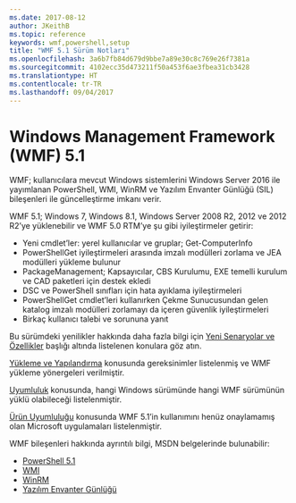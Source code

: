 ```yaml
---
ms.date: 2017-08-12
author: JKeithB
ms.topic: reference
keywords: wmf,powershell,setup
title: "WMF 5.1 Sürüm Notları"
ms.openlocfilehash: 3a6b7fb84d679d9bbe7a89e30c8c769e26f7381a
ms.sourcegitcommit: 4102ecc35d473211f50a453f6ae3fbea31cb3428
ms.translationtype: HT
ms.contentlocale: tr-TR
ms.lasthandoff: 09/04/2017
---
```

# <a name="windows-management-framework-wmf-51"></a>Windows Management Framework (WMF) 5.1 #

WMF; kullanıcılara mevcut Windows sistemlerini Windows Server 2016 ile yayımlanan PowerShell, WMI, WinRM ve Yazılım Envanter Günlüğü (SIL) bileşenleri ile güncelleştirme imkanı verir. 

WMF 5.1; Windows 7, Windows 8.1, Windows Server 2008 R2, 2012 ve 2012 R2’ye yüklenebilir ve WMF 5.0 RTM’ye şu gibi iyileştirmeler getirir:

- Yeni cmdlet’ler: yerel kullanıcılar ve gruplar; Get-ComputerInfo
- PowerShellGet iyileştirmeleri arasında imzalı modülleri zorlama ve JEA modülleri yükleme bulunur
- PackageManagement; Kapsayıcılar, CBS Kurulumu, EXE temelli kurulum ve CAD paketleri için destek ekledi
- DSC ve PowerShell sınıfları için hata ayıklama iyileştirmeleri
- PowerShellGet cmdlet’leri kullanırken Çekme Sunucusundan gelen katalog imzalı modülleri zorlamayı da içeren güvenlik iyileştirmeleri
- Birkaç kullanıcı talebi ve sorununa yanıt

Bu sürümdeki yenilikler hakkında daha fazla bilgi için [Yeni Senaryolar ve Özellikler](https://docs.microsoft.com/en-us/powershell/wmf/5.1/scenarios-features) başlığı altında listelenen konulara göz atın. 

[Yükleme ve Yapılandırma](https://docs.microsoft.com/en-us/powershell/wmf/5.1/install-configure) konusunda gereksinimler listelenmiş ve WMF yükleme yönergeleri verilmiştir. 

[Uyumluluk](https://docs.microsoft.com/en-us/powershell/wmf/5.1/compatibility) konusunda, hangi Windows sürümünde hangi WMF sürümünün yüklü olabileceği listelenmiştir. 

[Ürün Uyumluluğu](https://docs.microsoft.com/en-us/powershell/wmf/5.1/productincompat) konusunda WMF 5.1’in kullanımını henüz onaylamamış olan Microsoft uygulamaları listelenmiştir. 

WMF bileşenleri hakkında ayrıntılı bilgi, MSDN belgelerinde bulunabilir:

- [PowerShell 5.1](https://docs.microsoft.com/en-us/powershell/) 
- [WMI](https://msdn.microsoft.com/en-us/library/jj152383(v=vs.85).aspx)
- [WinRM](https://msdn.microsoft.com/en-us/library/aa384426(v=vs.85).aspx)
- [Yazılım Envanter Günlüğü](https://technet.microsoft.com/en-us/library/dn383584(v=ws.11).aspx)

